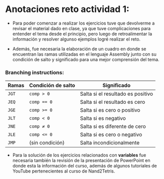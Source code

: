 # Anotaciones reto actividad 1:

- Para poder comenzar a realizar los ejercicios tuve que devolverme a revisar el material dado en clase, ya que tuve complicaciones para entender el tema desde el principio, pero luego de retroalimentar la información y resolver algunso ejemplos logré realizar el reto.

- Además, fue necesaria la elaboración de un cuadro en donde se encuentran las ramas utilizadas en el lenguaje Assembly junto con su condición de salto y significado para una mejor comprensión del tema.

### Branching instructions:

|    Ramas    |  Condición de salto  |            Significado            |
|-------------|-----------------------|-----------------------------------|
|    `JGT`    |       `comp > 0`      | Salta si el resultado es positivo |
|    `JEQ`    |      `comp == 0`      |   Salta si el resultado es cero   |
|    `JGE`    |      `comp >= 0`      |    Salta si es cero o positivo    |
|    `JLT`    |       `comp < 0`      |       Salta si es negativo        |
|    `JNE`    |       `comp ≠ 0`      |   Salta si es diferente de cero   |
|    `JLE`    |      `comp <= 0`      |    Salta si es cero o negativo    |
|    `JMP`    |    (sin condición)    |     Salta incondicionalmente      |

- Para la solución de los ejercicios relacionados con **variables** fue necesaria también la revisión de la presentación de PowerPoint en donde esta la información del curso, además de algunos tutoriales de YouTube pertenecientes al curso de Nand2Tetris.
